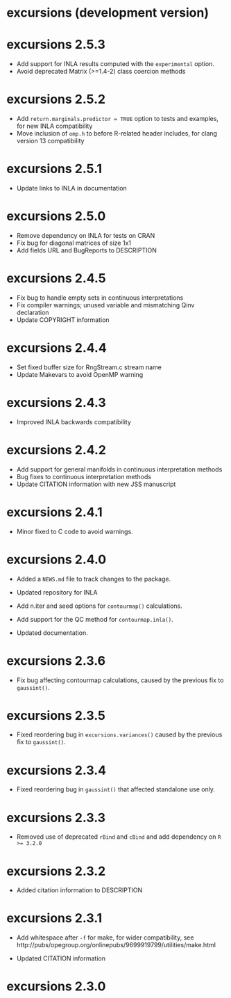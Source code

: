 # excursions (development version)

# excursions 2.5.3

* Add support for INLA results computed with the `experimental` option.
* Avoid deprecated Matrix (>=1.4-2) class coercion methods

# excursions 2.5.2

* Add `return.marginals.predictor = TRUE` option to tests and examples, for
  new INLA compatibility
* Move inclusion of `omp.h` to before R-related header includes, for clang
  version 13 compatibility

# excursions 2.5.1

* Update links to INLA in documentation

# excursions 2.5.0

* Remove dependency on INLA for tests on CRAN 
* Fix bug for diagonal matrices of size 1x1 
* Add fields URL and BugReports to DESCRIPTION


# excursions 2.4.5

* Fix bug to handle empty sets in continuous interpretations
* Fix compiler warnings; unused variable and mismatching Qinv declaration
* Update COPYRIGHT information

# excursions 2.4.4

* Set fixed buffer size for RngStream.c stream name
* Update Makevars to avoid OpenMP warning

# excursions 2.4.3

* Improved INLA backwards compatibility

# excursions 2.4.2

* Add support for general manifolds in continuous interpretation methods
* Bug fixes to continuous interpretation methods
* Update CITATION information with new JSS manuscript

# excursions 2.4.1

* Minor fixed to C code to avoid warnings.

# excursions 2.4.0

* Added a `NEWS.md` file to track changes to the package.

* Updated repository for INLA

* Add n.iter and seed options for `contourmap()` calculations.

* Add support for the QC method for `contourmap.inla()`.

* Updated documentation.

# excursions 2.3.6

* Fix bug affecting contourmap calculations, caused by the previous fix to `gaussint()`.

# excursions 2.3.5

* Fixed reordering bug in `excursions.variances()` caused by the previous fix to `gaussint()`.

# excursions 2.3.4

* Fixed reordering bug in `gaussint()` that affected standalone use only.

# excursions 2.3.3

* Removed use of deprecated `rBind` and `cBind` and add dependency on `R >= 3.2.0`

# excursions 2.3.2

* Added citation information to DESCRIPTION

# excursions 2.3.1

* Add whitespace after `-f` for make, for wider compatibility, see
  http://pubs/opegroup.org/onlinepubs/9699919799/utilities/make.html

* Updated CITATION information

# excursions 2.3.0
